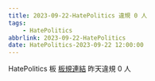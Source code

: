 ```yaml
---
title: 2023-09-22-HatePolitics 違規 0 人
tags:
    - HatePolitics
abbrlink: 2023-09-22-HatePolitics
date: HatePolitics-2023-09-22 12:00:00
---
```

HatePolitics 板 [板規連結](https://www.ptt.cc/bbs/HatePolitics/M.1617115262.A.D60.html)
昨天違規 0 人
